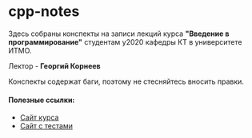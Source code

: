 # cpp-notes

Здесь собраны конспекты на записи лекций курса **"Введение в программирование"** студентам y2020 кафедры КТ в университете ИТМО.

Лектор - __Георгий Корнеев__

Конспекты содержат баги, поэтому не стесняйтесь вносить правки.

#### Полезные ссылки:

- [Сайт курса](https://www.kgeorgiy.info)
- [Сайт с тестами](https://www.kgeorgiy.info/git/geo/paradigms-2021)